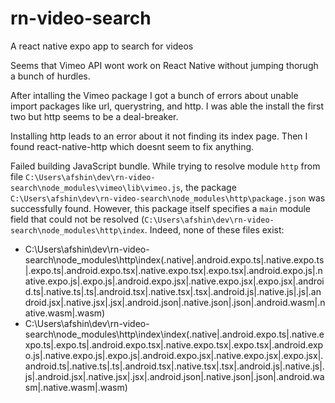 # rn-video-search
A react native expo app to search for videos

Seems that Vimeo API wont work on React Native without jumping thorugh a bunch of hurdles.

After intalling the Vimeo package I got a bunch of errors about unable import packages like url, querystring, and http.  I was able the install the first two but http seems to be a deal-breaker.   

Installing http leads to an error about it not finding its index page.  Then I found react-native-http which doesnt seem to fix anything.

Failed building JavaScript bundle.
While trying to resolve module `http` from file `C:\Users\afshin\dev\rn-video-search\node_modules\vimeo\lib\vimeo.js`, the package `C:\Users\afshin\dev\rn-video-search\node_modules\http\package.json` was successfully found. However, this package itself specifies a `main` module field that could not be resolved (`C:\Users\afshin\dev\rn-video-search\node_modules\http\index`. Indeed, none of these files exist:

  * C:\Users\afshin\dev\rn-video-search\node_modules\http\index(.native|.android.expo.ts|.native.expo.ts|.expo.ts|.android.expo.tsx|.native.expo.tsx|.expo.tsx|.android.expo.js|.native.expo.js|.expo.js|.android.expo.jsx|.native.expo.jsx|.expo.jsx|.android.ts|.native.ts|.ts|.android.tsx|.native.tsx|.tsx|.android.js|.native.js|.js|.android.jsx|.native.jsx|.jsx|.android.json|.native.json|.json|.android.wasm|.native.wasm|.wasm)
  * C:\Users\afshin\dev\rn-video-search\node_modules\http\index\index(.native|.android.expo.ts|.native.expo.ts|.expo.ts|.android.expo.tsx|.native.expo.tsx|.expo.tsx|.android.expo.js|.native.expo.js|.expo.js|.android.expo.jsx|.native.expo.jsx|.expo.jsx|.android.ts|.native.ts|.ts|.android.tsx|.native.tsx|.tsx|.android.js|.native.js|.js|.android.jsx|.native.jsx|.jsx|.android.json|.native.json|.json|.android.wasm|.native.wasm|.wasm)